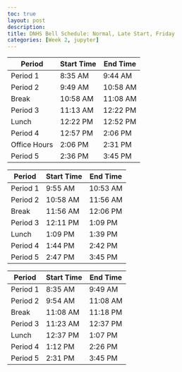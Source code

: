 ```yaml
---
toc: true
layout: post
description: 
title: DNHS Bell Schedule: Normal, Late Start, Friday
categories: [Week 2, jupyter]
---
```



|Period      |Start Time|End Time|
|------------|----------|--------|
|Period 1    |8:35 AM   |9:44  AM|
|Period 2    |9:49 AM   |10:58 AM|
|Break       |10:58 AM  |11:08 AM|
|Period 3    |11:13 AM  |12:22 PM|
|Lunch       |12:22 PM  |12:52 PM|
|Period 4    |12:57 PM  |2:06  PM|
|Office Hours|2:06 PM   |2:31  PM|
|Period 5    |2:36 PM   |3:45  PM|

|Period      |Start Time|End Time|
|------------|----------|--------|
|Period 1    |9:55 AM   |10:53 AM|
|Period 2    |10:58 AM  |11:56 AM|
|Break       |11:56 AM  |12:06 PM|
|Period 3    |12:11 PM  |1:09  PM|
|Lunch       |1:09 PM   |1:39  PM|
|Period 4    |1:44 PM   |2:42  PM|
|Period 5    |2:47 PM   |3:45  PM|

|Period      |Start Time|End Time|
|------------|----------|--------|
|Period 1    |8:35 AM   |9:49  AM|
|Period 2    |9:54 AM   |11:08 AM|
|Break       |11:08 AM  |11:18 PM|
|Period 3    |11:23 AM  |12:37 PM|
|Lunch       |12:37 PM  |1:07  PM|
|Period 4    |1:12 PM   |2:26  PM|
|Period 5    |2:31 PM   |3:45  PM|
